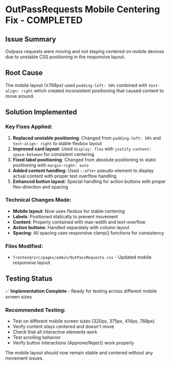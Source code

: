 # OutPassRequests Mobile Centering Fix - COMPLETED

## Issue Summary
Outpass requests were moving and not staying centered on mobile devices due to unstable CSS positioning in the responsive layout.

## Root Cause
The mobile layout (≤768px) used `padding-left: 50%` combined with `text-align: right` which created inconsistent positioning that caused content to move around.

## Solution Implemented

### Key Fixes Applied:
1. **Replaced unstable positioning**: Changed from `padding-left: 50%` and `text-align: right` to stable flexbox layout
2. **Improved card layout**: Used `display: flex` with `justify-content: space-between` for consistent centering
3. **Fixed label positioning**: Changed from absolute positioning to static positioning with `margin-right: auto`
4. **Added content handling**: Used `::after` pseudo-element to display actual content with proper text overflow handling
5. **Enhanced button layout**: Special handling for action buttons with proper flex-direction and spacing

### Technical Changes Made:
- **Mobile layout**: Now uses flexbox for stable centering
- **Labels**: Positioned statically to prevent movement
- **Content**: Properly contained with max-width and text-overflow
- **Action buttons**: Handled separately with column layout
- **Spacing**: All spacing uses responsive clamp() functions for consistency

### Files Modified:
- `frontend/src/pages/admin/OutPassRequests.css` - Updated mobile responsive layout

## Testing Status
✅ **Implementation Complete** - Ready for testing across different mobile screen sizes

### Recommended Testing:
- Test on different mobile screen sizes (320px, 375px, 414px, 768px)
- Verify content stays centered and doesn't move
- Check that all interactive elements work
- Test scrolling behavior
- Verify button interactions (Approve/Reject) work properly

The mobile layout should now remain stable and centered without any movement issues.
